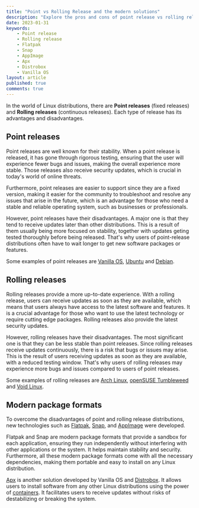 ```yaml
---
title: "Point vs Rolling Release and the modern solutions"
description: "Explore the pros and cons of point release vs rolling release."
date: 2023-01-31
keywords:
    - Point release
    - Rolling release
    - Flatpak
    - Snap
    - AppImage
    - Apx
    - Distrobox
    - Vanilla OS
layout: article
published: true
comments: true
---
```


In the world of Linux distributions, there are **Point releases** (fixed releases) and **Rolling releases** (continuous releases). Each type of release has its advantages and disadvantages.

## Point releases

Point releases are well known for their stability. When a point release is released, it has gone through rigorous testing, ensuring that the user will experience fewer bugs and issues, making the overall experience more stable. Those releases also receive security updates, which is crucial in today's world of online threats.

Furthermore, point releases are easier to support since they are a fixed version, making it easier for the community to troubleshoot and resolve any issues that arise in the future, which is an advantage for those who need a stable and reliable operating system, such as businesses or professionals.

However, point releases have their disadvantages. A major one is that they tend to receive updates later than other distributions. This is a result of them usually being more focused on stability, together with updates geting tested thoroughly before being released. That's why users of point-release distributions often have to wait longer to get new software packages or features.

Some examples of point releases are [Vanilla OS](https://vanillaos.org/), [Ubuntu](https://ubuntu.com) and [Debian](https://www.debian.org/).

## Rolling releases

Rolling releases provide a more up-to-date experience. With a rolling release, users can receive updates as soon as they are available, which means that users always have access to the latest software and features. It is a crucial advantage for those who want to use the latest technology or require cutting edge packages. Rolling releases also provide the latest security updates.

However, rolling releases have their disadvantages. The most significant one is that they can be less stable than point releases. Since rolling releases receive updates continuously, there is a risk that bugs or issues may arise. This is the result of users receiving updates as soon as they are available, with a reduced testing window. That's why users of rolling releases may experience more bugs and issues compared to users of point releases.

Some examples of rolling releases are [Arch Linux](https://www.archlinux.org/), [openSUSE Tumbleweed](https://en.opensuse.org/Portal:Tumbleweed) and [Void Linux](https://voidlinux.org/).

## Modern package formats

To overcome the disadvantages of point and rolling release distributions, new technologies such as [Flatpak](https://flatpak.org/), [Snap](https://snapcraft.io/), and [AppImage](https://appimage.org/) were developed. 

Flatpak and Snap are modern package formats that provide a sandbox for each application, ensuring they run independently without interfering with other applications or the system. It helps maintain stability and security. Furthermore, all these modern package formats come with all the necessary dependencies, making them portable and easy to install on any Linux distribution.

[Apx](https://vanillaos.org/2023/01/28/apx-the-unconventional-pkg-manager.html) is another solution developed by Vanilla OS and [Distrobox](https://distrobox.privatedns.org/). It allows users to install software from any other Linux distributions using the power of [containers](https://www.docker.com/resources/what-container/). It facilitates users to receive updates without risks of destabilizing or breaking the system.
